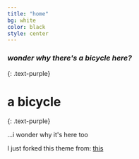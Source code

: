 ```yaml
---
title: "home"
bg: white
color: black
style: center
---
```


### *wonder why there's a bicycle here?*
{: .text-purple}

<span class="fa-stack subtlecircle" style="font-size:100px; background:rgba(255,166,0,0.1)">
  <i class="fa fa-circle fa-stack-2x text-white"></i>
  <i class="fa fa-bicycle fa-stack-1x text-orange"></i>
</span>

# a bicycle
{: .text-purple}


…i wonder why it's here too

I just forked this theme from: [this](https://github.com/t413/SinglePaged)


